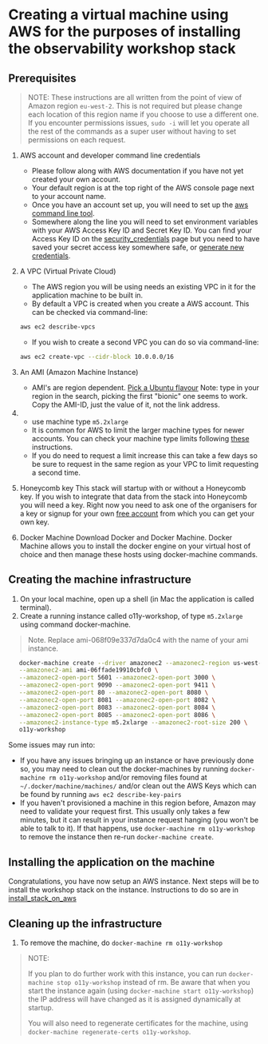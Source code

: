 # Creating a virtual machine using AWS for the purposes of installing the observability workshop stack

## Prerequisites

> NOTE: These instructions are all written from the point of view of Amazon region `eu-west-2`. This is not required but please change each location of this region name if you choose to use a different one. If you encounter permissions issues, `sudo -i` will let you operate all the rest of the commands as a super user without having to set permissions on each request.

1. AWS account and developer command line credentials
    - Please follow along with AWS documentation if you have not yet created your own account.
    - Your default region is at the top right of the AWS console page next to your account name. 
    - Once you have an account set up, you will need to set up the [aws command line tool](https://docs.aws.amazon.com/cli/index.html).
    - Somewhere along the line you will need to set environment variables with your AWS Access Key ID and Secret Key ID. You can find your Access Key ID on the [security_credentials](https://console.aws.amazon.com/iam/home#/security_credentials) page but you need to have saved your secret access key somewhere safe, or [generate new credentials](https://docs.aws.amazon.com/cli/latest/userguide/cli-chap-configure.html).
2. A VPC (Virtual Private Cloud)
   - The AWS region you will be using needs an existing VPC in it for the application machine to be built in.
   - By default a VPC is created when you create a AWS account. This can be checked via command-line:
    ``` bash
    aws ec2 describe-vpcs
    ```
    - If you wish to create a second VPC you can do so via command-line:
    ``` bash
    aws ec2 create-vpc --cidr-block 10.0.0.0/16
    ```
3. An AMI (Amazon Machine Instance)
    - AMI's are region dependent. [Pick a Ubuntu flavour](https://cloud-images.ubuntu.com/locator/ec2/) Note: type in your region in the search, picking the first "bionic" one seems to work. Copy the AMI-ID, just the value of it, not the link address.

4. - use machine type `m5.2xlarge`
    - It is common for AWS to limit the larger machine types for newer accounts. You can check your machine type limits following [these](https://docs.aws.amazon.com/AWSEC2/latest/UserGuide/ec2-resource-limits.html) instructions.
    - If you do need to request a limit increase this can take a few days so be sure to request in the same region as your VPC to limit requesting a second time.
5. Honeycomb key
   This stack will startup with or without a Honeycomb key. If you wish to integrate that data from the stack into Honeycomb you will need a key. Right now you need to ask one of the organisers for a key or signup for your own [free account](https://ui.honeycomb.io/signup/free) from which you can get your own key.
6. Docker Machine
Download Docker and Docker Machine. Docker Machine allows you to install the docker engine on your virtual host of choice and then manage these hosts using docker-machine commands.  

## Creating the machine infrastructure
1. On your local machine, open up a shell (in Mac the application is called terminal).
2. Create a running instance called o11y-workshop, of type `m5.2xlarge` using command docker-machine.
> Note. Replace ami-068f09e337d7da0c4 with the name of your ami instance.

 ``` bash
    docker-machine create --driver amazonec2 --amazonec2-region us-west-2 \
    --amazonec2-ami ami-06ffade19910cbfc0 \
    --amazonec2-open-port 5601 --amazonec2-open-port 3000 \
    --amazonec2-open-port 9090 --amazonec2-open-port 9411 \
    --amazonec2-open-port 80 --amazonec2-open-port 8080 \
    --amazonec2-open-port 8081 --amazonec2-open-port 8082 \
    --amazonec2-open-port 8083 --amazonec2-open-port 8084 \
    --amazonec2-open-port 8085 --amazonec2-open-port 8086 \
    --amazonec2-instance-type m5.2xlarge --amazonec2-root-size 200 \
    o11y-workshop
 ```
Some issues may run into:
- If you have any issues bringing up an instance or have previously done so, you may need to clean out the docker-machines by running `docker-machine rm o11y-workshop` and/or removing files found at `~/.docker/machine/machines/` and/or clean out the AWS Keys which can be found by running `aws ec2 describe-key-pairs`
- If you haven't provisioned a machine in this region before, Amazon may need to validate your request first. This usually only takes a few minutes, but it can result in your instance request hanging (you won't be able to talk to it). If that happens, use `docker-machine rm o11y-workshop` to remove the instance then re-run `docker-machine create`.

## Installing the application on the machine
Congratulations, you have now setup an AWS instance. Next steps will be to install the workshop stack on the instance. Instructions to do so are in [install_stack_on_aws](https://github.com/charrett/observability-workshop/blob/master/docs/install_stack_on_aws.md)


## Cleaning up the infrastructure

1. To remove the machine, do `docker-machine rm o11y-workshop`

>NOTE:
>
> If you plan to do further work with this instance, you can run `docker-machine stop o11y-workshop` instead of rm. Be aware that when you start the instance again (using `docker-machine start o11y-workshop`) the IP address will have changed as it is assigned dynamically at startup.
>
> You will also need to regenerate certificates for the machine, using `docker-machine regenerate-certs o11y-workshop`.
